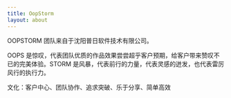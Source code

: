 ```yaml
---
title: OopStorm
layout: about
---
```


OOPSTORM 团队来自于沈阳普日软件技术有限公司。

OOPS 是惊叹，代表团队优质的作品效果尝尝超乎客户预期，给客户带来赞叹不已的完美体验。STORM 是风暴，代表前行的力量，代表灵感的迸发，也代表雷厉风行的执行力。

文化：客户中心、团队协作、追求突破、乐于分享、简单高效